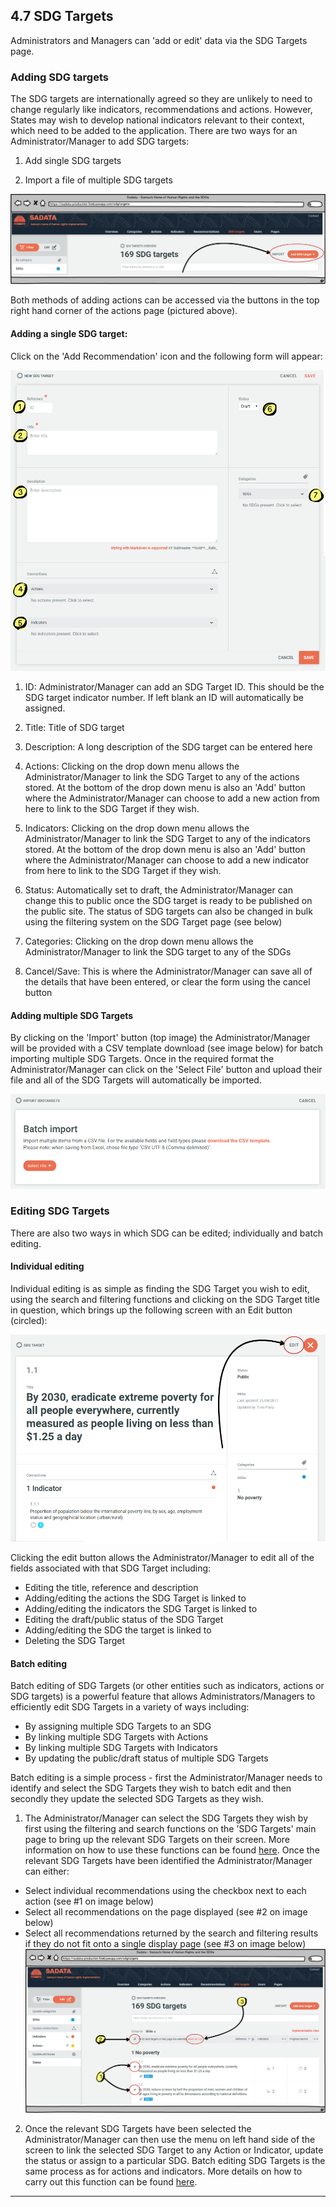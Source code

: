 ## 4.7 SDG Targets

Administrators and Managers can 'add or edit' data via the SDG Targets page.

### Adding SDG targets

The SDG targets are internationally agreed so they are unlikely to need to change regularly like indicators, recommendations and actions. However, States may wish to develop national indicators relevant to their context, which need to be added to the application. There are two ways for an Administrator/Manager to add SDG targets:

1. Add single SDG targets

2. Import a file of multiple SDG targets

![](../assets/add_sdg_targets.png)

Both methods of adding actions can be accessed via the buttons in the top right hand corner of the actions page \(pictured above\).

#### Adding a single SDG target:

Click on the 'Add Recommendation' icon and the following form will appear:

![](../assets/Add_SDG_Target_2.png)

1. ID: Administrator/Manager can add an SDG Target ID. This should be the SDG target indicator number. If left blank an ID will automatically be assigned.

2. Title: Title of SDG target

3. Description: A long description of the SDG target can be entered here

4. Actions: Clicking on the drop down menu allows the Administrator/Manager to link the SDG Target to any of the actions stored. At the bottom of the drop down menu is also an 'Add' button where the Administrator/Manager can choose to add a new action from here to link to the SDG Target if they wish.

5. Indicators: Clicking on the drop down menu allows the Administrator/Manager to link the SDG Target to any of the indicators stored. At the bottom of the drop down menu is also an 'Add' button where the Administrator/Manager can choose to add a new indicator from here to link to the SDG Target if they wish.

6. Status: Automatically set to draft, the Administrator/Manager can change this to public once the SDG target is ready to be published on the public site. The status of SDG targets can also be changed in bulk using the filtering system on the SDG Target page \(see below\)

7. Categories: Clicking on the drop down menu allows the Administrator/Manager to link the SDG target to any of the SDGs

8. Cancel/Save: This is where the Administrator/Manager can save all of the details that have been entered, or clear the form using the cancel button

#### Adding multiple SDG Targets

By clicking on the 'Import' button \(top image\) the Administrator/Manager will be provided with a CSV template download \(see image below\) for batch importing multiple SDG Targets. Once in the required format the Administrator/Manager can click on the 'Select File' button and upload their file and all of the SDG Targets will automatically be imported. 

![](../assets/Batch_import_SDG_Targets.png)

### Editing SDG Targets

There are also two ways in which SDG can be edited; individually and batch editing.

#### Individual editing

Individual editing is as simple as finding the SDG Target you wish to edit, using the search and filtering functions and clicking on the SDG Target title in question, which brings up the following screen with an Edit button \(circled\):

![](../assets/Edit_SDG_Target.png)

Clicking the edit button allows the Administrator/Manager to edit all of the fields associated with that SDG Target including:

* Editing the title, reference and description
* Adding/editing the actions the SDG Target is linked to
* Adding/editing the indicators the SDG Target is linked to
* Editing the draft/public status of the SDG Target
* Adding/editing the SDG the target is linked to
* Deleting the SDG Target

#### Batch editing

Batch editing of SDG Targets \(or other entities such as indicators, actions or SDG targets\) is a powerful feature that allows Administrators/Managers to efficiently edit SDG Targets in a variety of ways including:

* By assigning multiple SDG Targets to an SDG
* By linking multiple SDG Targets with Actions
* By linking multiple SDG Targets with Indicators
* By updating the public/draft status of multiple SDG Targets

Batch editing is a simple process - first the Administrator/Manager needs to identify and select the SDG Targets they wish to batch edit and then secondly they update the selected SDG Targets as they wish.

1. The Administrator/Manager can select the SDG Targets they wish by first using the filtering and search functions on the 'SDG Targets' main page to bring up the relevant SDG Targets on their screen. More information on how to use these functions can be found [here](../visitors/actions.md). Once the relevant SDG Targets have been identified the Administrator/Manager can either:

  * Select individual recommendations using the checkbox next to each action \(see \#1 on image below\)
  * Select all recommendations on the page displayed \(see \#2 on image below\)
  * Select all recommendations returned by the search and filtering results if they do not fit onto a single display page \(see \#3 on image below\)
![](../assets/Batch_Edit_SDG_Targets.png)

2. Once the relevant SDG Targets have been selected the Administrator/Manager can then use the menu on left hand side of the screen to link the selected SDG Target to any Action or Indicator, update the status or assign to a particular SDG. Batch editing SDG Targets is the same process as for actions and indicators. More details on how to carry out this function can be found [here](../members/actions.md).

---



